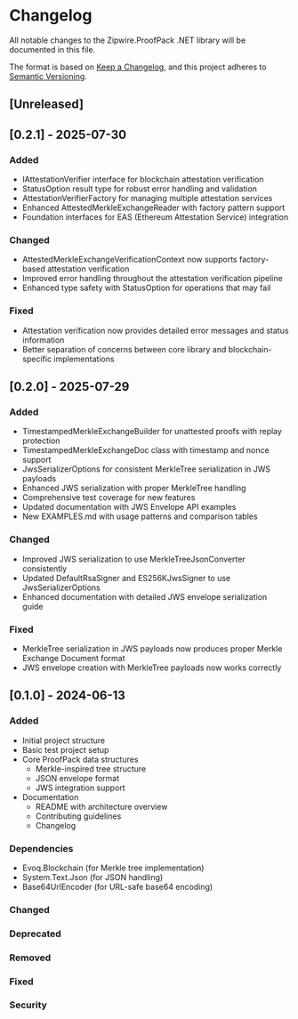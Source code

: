 # Changelog

All notable changes to the Zipwire.ProofPack .NET library will be documented in this file.

The format is based on [Keep a Changelog](https://keepachangelog.com/en/1.0.0/),
and this project adheres to [Semantic Versioning](https://semver.org/spec/v2.0.0.html).

## [Unreleased]

## [0.2.1] - 2025-07-30

### Added
- IAttestationVerifier interface for blockchain attestation verification
- StatusOption<T> result type for robust error handling and validation
- AttestationVerifierFactory for managing multiple attestation services
- Enhanced AttestedMerkleExchangeReader with factory pattern support
- Foundation interfaces for EAS (Ethereum Attestation Service) integration

### Changed
- AttestedMerkleExchangeVerificationContext now supports factory-based attestation verification
- Improved error handling throughout the attestation verification pipeline
- Enhanced type safety with StatusOption<T> for operations that may fail

### Fixed
- Attestation verification now provides detailed error messages and status information
- Better separation of concerns between core library and blockchain-specific implementations

## [0.2.0] - 2025-07-29

### Added
- TimestampedMerkleExchangeBuilder for unattested proofs with replay protection
- TimestampedMerkleExchangeDoc class with timestamp and nonce support
- JwsSerializerOptions for consistent MerkleTree serialization in JWS payloads
- Enhanced JWS serialization with proper MerkleTree handling
- Comprehensive test coverage for new features
- Updated documentation with JWS Envelope API examples
- New EXAMPLES.md with usage patterns and comparison tables

### Changed
- Improved JWS serialization to use MerkleTreeJsonConverter consistently
- Updated DefaultRsaSigner and ES256KJwsSigner to use JwsSerializerOptions
- Enhanced documentation with detailed JWS envelope serialization guide

### Fixed
- MerkleTree serialization in JWS payloads now produces proper Merkle Exchange Document format
- JWS envelope creation with MerkleTree payloads now works correctly

## [0.1.0] - 2024-06-13

### Added
- Initial project structure
- Basic test project setup
- Core ProofPack data structures
  - Merkle-inspired tree structure
  - JSON envelope format
  - JWS integration support
- Documentation
  - README with architecture overview
  - Contributing guidelines
  - Changelog

### Dependencies
- Evoq.Blockchain (for Merkle tree implementation)
- System.Text.Json (for JSON handling)
- Base64UrlEncoder (for URL-safe base64 encoding)

### Changed

### Deprecated

### Removed

### Fixed

### Security 
